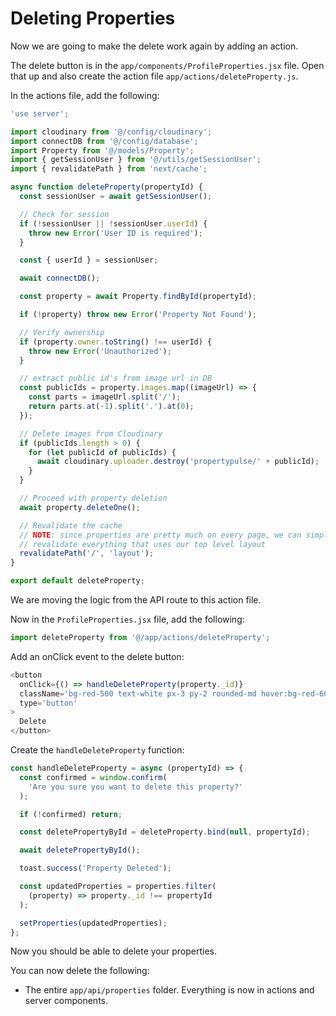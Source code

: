 # Deleting Properties

Now we are going to make the delete work again by adding an action.

The delete button is in the `app/components/ProfileProperties.jsx` file. Open that up and also create the action file `app/actions/deleteProperty.js`.

In the actions file, add the following:

```javascript
'use server';

import cloudinary from '@/config/cloudinary';
import connectDB from '@/config/database';
import Property from '@/models/Property';
import { getSessionUser } from '@/utils/getSessionUser';
import { revalidatePath } from 'next/cache';

async function deleteProperty(propertyId) {
  const sessionUser = await getSessionUser();

  // Check for session
  if (!sessionUser || !sessionUser.userId) {
    throw new Error('User ID is required');
  }

  const { userId } = sessionUser;

  await connectDB();

  const property = await Property.findById(propertyId);

  if (!property) throw new Error('Property Not Found');

  // Verify ownership
  if (property.owner.toString() !== userId) {
    throw new Error('Unauthorized');
  }

  // extract public id's from image url in DB
  const publicIds = property.images.map((imageUrl) => {
    const parts = imageUrl.split('/');
    return parts.at(-1).split('.').at(0);
  });

  // Delete images from Cloudinary
  if (publicIds.length > 0) {
    for (let publicId of publicIds) {
      await cloudinary.uploader.destroy('propertypulse/' + publicId);
    }
  }

  // Proceed with property deletion
  await property.deleteOne();

  // Revalidate the cache
  // NOTE: since properties are pretty much on every page, we can simply
  // revalidate everything that uses our top level layout
  revalidatePath('/', 'layout');
}

export default deleteProperty;
```

We are moving the logic from the API route to this action file.

Now in the `ProfileProperties.jsx` file, add the following:

```javascript
import deleteProperty from '@/app/actions/deleteProperty';
```

Add an onClick event to the delete button:

```javascript
<button
  onClick={() => handleDeleteProperty(property._id)}
  className='bg-red-500 text-white px-3 py-2 rounded-md hover:bg-red-600'
  type='button'
>
  Delete
</button>
```

Create the `handleDeleteProperty` function:

```javascript
const handleDeleteProperty = async (propertyId) => {
  const confirmed = window.confirm(
    'Are you sure you want to delete this property?'
  );

  if (!confirmed) return;

  const deletePropertyById = deleteProperty.bind(null, propertyId);

  await deletePropertyById();

  toast.success('Property Deleted');

  const updatedProperties = properties.filter(
    (property) => property._id !== propertyId
  );

  setProperties(updatedProperties);
};
```

Now you should be able to delete your properties.

You can now delete the following:

- The entire `app/api/properties` folder. Everything is now in actions and server components.
